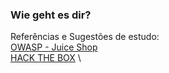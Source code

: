 ### Wie geht es dir?

Referências e Sugestões de estudo: \
[OWASP - Juice Shop](https://owasp.org/www-project-juice-shop/) \
[HACK THE BOX](https://www.hackthebox.com/) \
